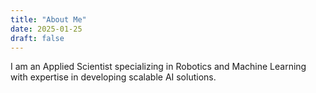 ```yaml
---
title: "About Me"
date: 2025-01-25
draft: false
---
```


I am an Applied Scientist specializing in Robotics and Machine Learning with expertise in developing scalable AI solutions.
